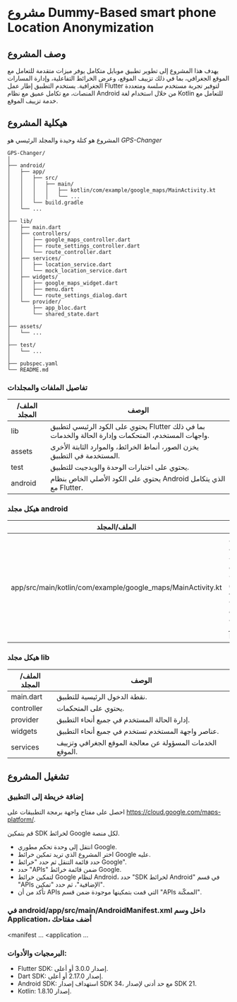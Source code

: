&#x202b;

# مشروع Dummy-Based smart phone Location Anonymization

## وصف المشروع

يهدف هذا المشروع إلى تطوير تطبيق موبايل متكامل يوفر ميزات متقدمة للتعامل مع الموقع الجغرافي، بما في ذلك تزييف الموقع، وعرض الخرائط التفاعلية، وإدارة المسارات الجغرافية. يستخدم التطبيق إطار عمل Flutter لتوفير تجربة مستخدم سلسة ومتعددة المنصات، مع تكامل عميق مع نظام Android من خلال استخدام لغة Kotlin للتعامل مع خدمة تزييف الموقع.


## هيكلية المشروع

المشروع هو كتلة وحيدة والمجلد الرئيسي هو *GPS-Changer*
```
GPS-Changer/
│
├── android/
│   ├── app/
│   │   ├── src/
│   │   │   ├── main/
│   │   │   │   ├── kotlin/com/example/google_maps/MainActivity.kt
│   │   │   │   └── ... 
│   │   └── build.gradle
│   └── ... 
│
├── lib/
│   ├── main.dart
│   ├── controllers/
│   │   ├── google_maps_controller.dart
│   │   ├── route_settings_controller.dart
│   │   └── route_controller.dart
│   ├── services/
│   │   ├── location_service.dart
│   │   └── mock_location_service.dart
│   ├── widgets/
│   │   ├── google_maps_widget.dart
│   │   ├── menu.dart
│   │   └── route_settings_dialog.dart
│   └── provider/
│       ├── app_bloc.dart
│       └── shared_state.dart
│
├── assets/
│   └── ...
│
├── test/
│   └── ...
│
├── pubspec.yaml
└── README.md
```

### تفاصيل الملفات والمجلدات

| الملف/المجلد         | الوصف                                                  |
| -------------------- | ------------------------------------------------------------- |
| lib                | يحتوي على الكود الرئيسي لتطبيق Flutter بما في ذلك واجهات المستخدم، المتحكمات وإدارة الحالة والخدمات.   |
| assets             | يخزن الصور، أنماط الخرائط، والموارد الثابتة الأخرى المستخدمة في التطبيق.            |
| test               | يحتوي على اختبارات الوحدة والويدجيت للتطبيق.                               |
| android            | يحتوي على الكود الأصلي الخاص بنظام Android الذي يتكامل مع Flutter.         |

### هيكل مجلد android

| الملف/المجلد         | الوصف                                                  |
| ------------------------------------------------------------- | ----------------------------------------- |
| app/src/main/kotlin/com/example/google_maps/MainActivity.kt | يحتوي على الكود الخاص بالتفاعل مع نظام Android لإدارة الموقع الوهمي عبر Flutter. |

### هيكل مجلد lib

| الملف/المجلد         | الوصف                                                  |
| -------------------- | ------------------------------------------------------------- |
| main.dart          | نقطة الدخول الرئيسية للتطبيق.                                          |
| controller         | يحتوي على المتحكمات.                                              |
| provider           | إدارة الحالة المستخدم في جميع أنحاء التطبيق.                                |
| widgets            | عناصر واجهة المستخدم تستخدم في جميع أنحاء التطبيق.                         |
| services           | الخدمات المسؤولة عن معالجة الموقع الجغرافي وتزييف الموقع.                     |


## تشغيل المشروع

### إضافة خريطة إلى التطبيق
احصل على مفتاح واجهة برمجة التطبيقات على https://cloud.google.com/maps-platform/.

قم بتمكين SDK لخرائط Google لكل منصة.
   - انتقل إلى وحدة تحكم مطوري Google.
   - اختر المشروع الذي تريد تمكين خرائط Google عليه.
   - حدد قائمة التنقل ثم حدد "خرائط Google".
   - حدد "APIs" ضمن قائمة خرائط Google.
   - لتمكين خرائط Google لنظام Android، حدد "SDK لخرائط Android" في قسم "APIs الإضافية"، ثم حدد "تمكين".
   - تأكد من أن APIs التي قمت بتمكينها موجودة ضمن قسم "APIs الممكّنة".

### في android/app/src/main/AndroidManifest.xml داخل وسم Application، أضف مفتاحك


<manifest ...
  <application ...
    <meta-data android:name="com.google.android.geo.API_KEY"
               android:value="YOUR KEY HERE"/>

### البرمجيات والأدوات:
   - Flutter SDK: إصدار 3.0.0 أو أعلى.
   - Dart SDK: إصدار 2.17.0 أو أعلى.
   - Android SDK: استهداف إصدار SDK 34، مع حد أدنى لإصدار SDK 21.
   - Kotlin: إصدار 1.8.10.

